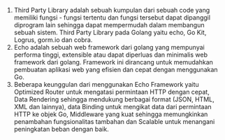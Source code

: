 1. Third Party Library adalah sebuah kumpulan dari sebuah code yang memiliki fungsi - fungsi tertentu dan fungsi tersebut dapat dipanggil diprogram lain sehingga dapat mempermudah dalam membangun sebuah sistem. Third Party Library pada Golang yaitu echo, Go Kit, Logrus, gorm.io dan cobra.
2. Echo adalah sebuah web framework dari golang yang mempunyai performa tinggi, extensible atau dapat diperluas dan minimalis web framework dari golang. Framework ini dirancang untuk memudahkan pembuatan aplikasi web yang efisien dan cepat dengan menggunakan Go.
3. Beberapa keunggulan dari menggunakan Echo Framework yaitu Optimized Router untuk mengatasi permintaan HTTP dengan cepat, Data Rendering sehingga mendukung berbagai format (JSON, HTML, XML dan lainnya), data Binding untuk mengikat data dari permintaan HTTP ke objek Go, Middleware yang kuat sehingga memungkinkan penambahan fungsionalitas tambahan dan Scalable untuk menangani peningkatan beban dengan baik.